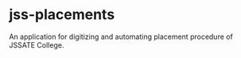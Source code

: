 # jss-placements
An application for digitizing and automating placement procedure of JSSATE College.

